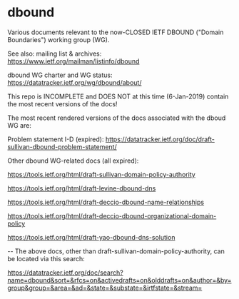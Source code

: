 dbound
======

Various documents relevant to the now-CLOSED IETF DBOUND ("Domain Boundaries") working group (WG). 

See also: 
  mailing list & archives: https://www.ietf.org/mailman/listinfo/dbound
  
  dbound WG charter and WG status: https://datatracker.ietf.org/wg/dbound/about/
  
  This repo is INCOMPLETE and DOES NOT at this time (6-Jan-2019) contain the most recent versions of the docs!
  
  
The most recent rendered versions of the docs associated with the dboud WG are:
  
  Problem statement I-D (expired): https://datatracker.ietf.org/doc/draft-sullivan-dbound-problem-statement/
  
  Other dbound WG-related docs (all expired):
    
  https://tools.ietf.org/html/draft-sullivan-domain-policy-authority
  
  https://tools.ietf.org/html/draft-levine-dbound-dns
  
  https://tools.ietf.org/html/draft-deccio-dbound-name-relationships
  
  https://tools.ietf.org/html/draft-deccio-dbound-organizational-domain-policy
  
  https://tools.ietf.org/html/draft-yao-dbound-dns-solution


--
The above docs, other than draft-sullivan-domain-policy-authority, can be located via this search:

https://datatracker.ietf.org/doc/search?name=dbound&sort=&rfcs=on&activedrafts=on&olddrafts=on&author=&by=group&group=&area=&ad=&state=&substate=&irtfstate=&stream=

